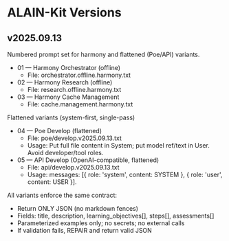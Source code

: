 # ALAIN-Kit Versions

## v2025.09.13

Numbered prompt set for harmony and flattened (Poe/API) variants.

- 01 — Harmony Orchestrator (offline)
  - File: orchestrator.offline.harmony.txt
- 02 — Harmony Research (offline)
  - File: research.offline.harmony.txt
- 03 — Harmony Cache Management
  - File: cache.management.harmony.txt

Flattened variants (system-first, single-pass)
- 04 — Poe Develop (flattened)
  - File: poe/develop.v2025.09.13.txt
  - Usage: Put full file content in System; put model ref/text in User. Avoid developer/tool roles.
- 05 — API Develop (OpenAI-compatible, flattened)
  - File: api/develop.v2025.09.13.txt
  - Usage: messages: [{ role: 'system', content: SYSTEM }, { role: 'user', content: USER }].

All variants enforce the same contract:
- Return ONLY JSON (no markdown fences)
- Fields: title, description, learning_objectives[], steps[], assessments[]
- Parameterized examples only; no secrets; no external calls
- If validation fails, REPAIR and return valid JSON


